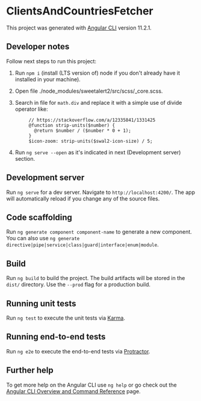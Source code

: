 # ClientsAndCountriesFetcher

This project was generated with [Angular CLI](https://github.com/angular/angular-cli) version 11.2.1.

## Developer notes

Follow next steps to run this project:

1. Run `npm i` (install (LTS version of) node if you don't already have it installed in your machine).
2. Open file ./node_modules/sweetalert2/src/scss/_core.scss.
3. Search in file for `math.div` and replace it with a simple use of divide operator like:

            // https://stackoverflow.com/a/12335841/1331425
            @function strip-units($number) {
              @return $number / ($number * 0 + 1);
            }
            $icon-zoom: strip-units($swal2-icon-size) / 5;

4. Run `ng serve --open` as it's indicated in next (Development server) section.

## Development server

Run `ng serve` for a dev server. Navigate to `http://localhost:4200/`. The app will automatically reload if you change any of the source files.

## Code scaffolding

Run `ng generate component component-name` to generate a new component. You can also use `ng generate directive|pipe|service|class|guard|interface|enum|module`.

## Build

Run `ng build` to build the project. The build artifacts will be stored in the `dist/` directory. Use the `--prod` flag for a production build.

## Running unit tests

Run `ng test` to execute the unit tests via [Karma](https://karma-runner.github.io).

## Running end-to-end tests

Run `ng e2e` to execute the end-to-end tests via [Protractor](http://www.protractortest.org/).

## Further help

To get more help on the Angular CLI use `ng help` or go check out the [Angular CLI Overview and Command Reference](https://angular.io/cli) page.

